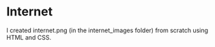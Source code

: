 # Internet

I created internet.png (in the internet_images folder) from scratch using
HTML and CSS.
